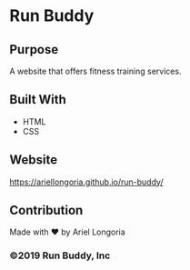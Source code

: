# Run Buddy

## Purpose
A website that offers fitness training services.

## Built With
* HTML
* CSS

## Website
https://ariellongoria.github.io/run-buddy/

## Contribution
Made with ❤️ by Ariel Longoria

### ©️2019 Run Buddy, Inc 
